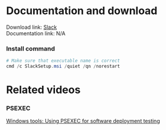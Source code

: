 # Documentation and download
Download link: [Slack](https://slack.com/help/articles/212475728-Deploy-Slack-via-Microsoft-Installer) <br />
Documentation link: N/A

### Install command
```powershell
# Make sure that executable name is correct
cmd /c SlackSetup.msi /quiet /qn /norestart
```

# Related videos
###  PSEXEC
[Windows tools: Using PSEXEC for software deployment testing](https://youtu.be/9ywdTna_TLc) <br />